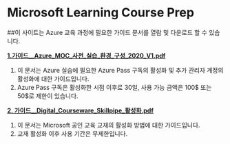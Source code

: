 # Microsoft Learning Course Prep

##이 사이트는 Azure 교육 과정에 필요한 가이드 문서를 열람 및 다운로드 할 수 있습니다.

[**1.가이드__Azure_MOC_사전_실습_환경_구성_2020_V1.pdf**](http://gitlab.skillsupport.co.kr/Azure/azure-course-prep/blob/master/_%EA%B0%80%EC%9D%B4%EB%93%9C__Azure_MOC_%EC%82%AC%EC%A0%84_%EC%8B%A4%EC%8A%B5_%ED%99%98%EA%B2%BD_%EA%B5%AC%EC%84%B1_2020_V1.pdf "클릭")
1.  이 문서는 Azure 실습에 필요한 Azure Pass 구독의 활성화 및 추가 관리자 계정의 활성화에 대한 가이드입니다.
1. Azure Pass 구독은 활성화한 시점 이후로 30일, 사용 가능 금액은 100$ 또는 50$로 제한이 있습니다.

[**2. 가이드__Digital_Courseware_Skillpipe_활성화.pdf**](https://github.com/SkillSupport/CoursePrep/blob/master/%5B%EA%B0%80%EC%9D%B4%EB%93%9C%5D%20Digital%20Courseware%20Skillpipe%20%ED%99%9C%EC%84%B1%ED%99%94.pdf "클릭")

1. 이 문서는 Microsoft 공인 교육 교재의 활성화 방법에 대한 가이드입니다.
1. 교재 활성화 이후 사용 기간은 무제한입니다.

